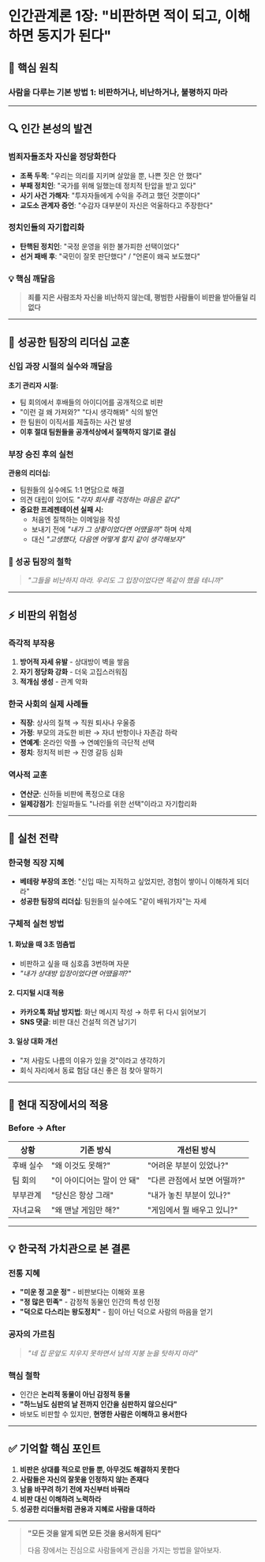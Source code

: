 # 인간관계론 1장: "비판하면 적이 되고, 이해하면 동지가 된다"

## 📌 핵심 원칙
### **사람을 다루는 기본 방법 1: 비판하거나, 비난하거나, 불평하지 마라**

---

## 🔍 인간 본성의 발견

### 범죄자들조차 자신을 정당화한다
- **조폭 두목**: "우리는 의리를 지키며 살았을 뿐, 나쁜 짓은 안 했다"
- **부패 정치인**: "국가를 위해 일했는데 정치적 탄압을 받고 있다"
- **사기 사건 가해자**: "투자자들에게 수익을 주려고 했던 것뿐이다"
- **교도소 관계자 증언**: "수감자 대부분이 자신은 억울하다고 주장한다"

### 정치인들의 자기합리화
- **탄핵된 정치인**: "국정 운영을 위한 불가피한 선택이었다"
- **선거 패배 후**: "국민이 잘못 판단했다" / "언론이 왜곡 보도했다"

### 💡 핵심 깨달음
> **죄를 지은 사람조차 자신을 비난하지 않는데, 평범한 사람들이 비판을 받아들일 리 없다**

---

## 👔 성공한 팀장의 리더십 교훈

### 신입 과장 시절의 실수와 깨달음
**초기 관리자 시절:**
- 팀 회의에서 후배들의 아이디어를 공개적으로 비판
- "이런 걸 왜 가져와?" "다시 생각해봐" 식의 발언
- 한 팀원이 이직서를 제출하는 사건 발생
- **이후 절대 팀원들을 공개석상에서 질책하지 않기로 결심**

### 부장 승진 후의 실천
**관용의 리더십:**
- 팀원들의 실수에도 1:1 면담으로 해결
- 의견 대립이 있어도 *"각자 회사를 걱정하는 마음은 같다"*
- **중요한 프레젠테이션 실패 시:**
    - 처음엔 질책하는 이메일을 작성
    - 보내기 전에 *"내가 그 상황이었다면 어땠을까"* 하며 삭제
    - 대신 *"고생했다, 다음엔 어떻게 할지 같이 생각해보자"*

### 🎯 성공 팀장의 철학
> *"그들을 비난하지 마라. 우리도 그 입장이었다면 똑같이 했을 테니까"*

---

## ⚡ 비판의 위험성

### 즉각적 부작용
1. **방어적 자세 유발** - 상대방이 벽을 쌓음
2. **자기 정당화 강화** - 더욱 고집스러워짐
3. **적개심 생성** - 관계 악화

### 한국 사회의 실제 사례들
- **직장**: 상사의 질책 → 직원 퇴사나 우울증
- **가정**: 부모의 과도한 비판 → 자녀 반항이나 자존감 하락
- **연예계**: 온라인 악플 → 연예인들의 극단적 선택
- **정치**: 정치적 비판 → 진영 갈등 심화

### 역사적 교훈
- **연산군**: 신하들 비판에 폭정으로 대응
- **일제강점기**: 친일파들도 "나라를 위한 선택"이라고 자기합리화

---

## 🎯 실천 전략

### 한국형 직장 지혜
- **베테랑 부장의 조언**: "신입 때는 지적하고 싶었지만, 경험이 쌓이니 이해하게 되더라"
- **성공한 팀장의 리더십**: 팀원들의 실수에도 "같이 배워가자"는 자세

### 구체적 실천 방법

#### 1. 화났을 때 3초 멈춤법
- 비판하고 싶을 때 심호흡 3번하며 자문
- *"내가 상대방 입장이었다면 어땠을까?"*

#### 2. 디지털 시대 적용
- **카카오톡 화남 방지법**: 화난 메시지 작성 → 하루 뒤 다시 읽어보기
- **SNS 댓글**: 비판 대신 건설적 의견 남기기

#### 3. 일상 대화 개선
- "저 사람도 나름의 이유가 있을 것"이라고 생각하기
- 회식 자리에서 동료 험담 대신 좋은 점 찾아 말하기

---

## 🏢 현대 직장에서의 적용

### Before → After

| 상황 | 기존 방식 | 개선된 방식 |
|------|-----------|-------------|
| 후배 실수 | "왜 이것도 못해?" | "어려운 부분이 있었나?" |
| 팀 회의 | "이 아이디어는 말이 안 돼" | "다른 관점에서 보면 어떨까?" |
| 부부관계 | "당신은 항상 그래" | "내가 놓친 부분이 있나?" |
| 자녀교육 | "왜 맨날 게임만 해?" | "게임에서 뭘 배우고 있니?" |

---

## 💡 한국적 가치관으로 본 결론

### 전통 지혜
- **"미운 정 고운 정"** - 비판보다는 이해와 포용
- **"정 많은 민족"** - 감정적 동물인 인간의 특성 인정
- **"덕으로 다스리는 왕도정치"** - 힘이 아닌 덕으로 사람의 마음을 얻기

### 공자의 가르침
> *"네 집 문앞도 치우지 못하면서 남의 지붕 눈을 탓하지 마라"*

### 핵심 철학
- 인간은 **논리적 동물이 아닌 감정적 동물**
- **"하느님도 심판의 날 전까지 인간을 심판하지 않으신다"**
- 바보도 비판할 수 있지만, **현명한 사람은 이해하고 용서한다**

---

## ✅ 기억할 핵심 포인트

1. **비판은 상대를 적으로 만들 뿐, 아무것도 해결하지 못한다**
2. **사람들은 자신의 잘못을 인정하지 않는 존재다**
3. **남을 바꾸려 하기 전에 자신부터 바꿔라**
4. **비판 대신 이해하려 노력하라**
5. **성공한 리더들처럼 관용과 지혜로 사람을 대하라**

---

> **"모든 것을 알게 되면 모든 것을 용서하게 된다"**
>
> 다음 장에서는 진심으로 사람들에게 관심을 가지는 방법을 알아보자.